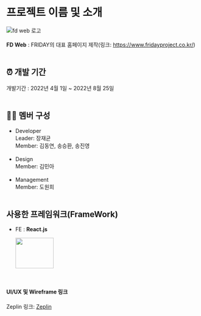 # 프로젝트 이름 및 소개
![fd web 로고](./comento.png)<br></br>
<b>FD Web</b> : FRIDAY의 대표 홈페이지 제작(링크: https://www.fridayproject.co.kr/)<br><br>

## ⏰ 개발 기간

개발기간 : 2022년 4월 1일 ~ 2022년 8월 25일<br><br>

## 👩‍💻 멤버 구성

- Developer<br>
  Leader: 장재균 <br>
  Member: 김동연, 송승환, 송진영<br><br>
- Design<br>
  Member: 김민아 <br><br>
- Management <br>
  Member: 도원희 <br><br>
  
## 사용한 프레임워크(FrameWork)

- FE : <b> React.js</b> <p> <img src="https://velog.velcdn.com/images/jtwjs/post/3ebdc992-342a-4895-8394-5cb14fee44c8/reactJS.png" width=100 height=80> </p><br>

#### UI/UX 및 Wireframe 링크

Zeplin 링크: [Zeplin](https://www.figma.com/file/eu6TdzgDWUbj1ZUTUbLZcT/%EC%B4%88%EC%95%88?node-id=0%3A1)

